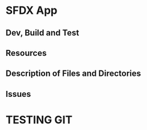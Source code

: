 # SFDX  App

## Dev, Build and Test


## Resources


## Description of Files and Directories


## Issues

# TESTING GIT


